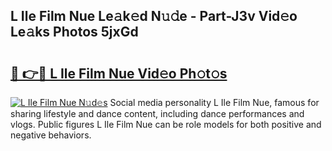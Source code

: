 ## L Ile Film Nue Le𝚊k𝚎d N𝚞𝚍e - Part-J3v Vid𝚎o Le𝚊ks Photos 5jxGd

# <h2><a href="http://fb8wzb.evod.top/?m=L+Ile+Film+Nue">🔗 👉🔴 L Ile Film Nue Vid𝚎o Ph𝚘t𝚘s</a></h2>

[![L Ile Film Nue N𝚞d𝚎s](https://i.imgur.com/8V9OHl7.gif)](http://fb8wzb.evod.top/?m=L+Ile+Film+Nue)
Social media personality L Ile Film Nue, famous for sharing lifestyle and dance content, including dance performances and vlogs. Public figures L Ile Film Nue can be role models for both positive and negative behaviors. 
